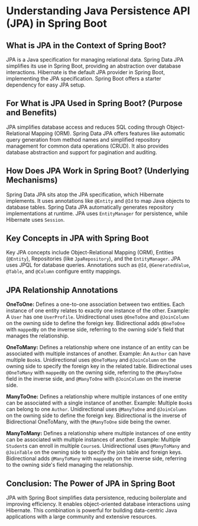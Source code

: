 # Understanding Java Persistence API (JPA) in Spring Boot

## What is JPA in the Context of Spring Boot?

JPA is a Java specification for managing relational data. Spring Data JPA simplifies its use in Spring Boot, providing an abstraction over database interactions. Hibernate is the default JPA provider in Spring Boot, implementing the JPA specification. Spring Boot offers a starter dependency for easy JPA setup.

## For What is JPA Used in Spring Boot? (Purpose and Benefits)

JPA simplifies database access and reduces SQL coding through Object-Relational Mapping (ORM). Spring Data JPA offers features like automatic query generation from method names and simplified repository management for common data operations (CRUD). It also provides database abstraction and support for pagination and auditing.

## How Does JPA Work in Spring Boot? (Underlying Mechanisms)

Spring Data JPA sits atop the JPA specification, which Hibernate implements. It uses annotations like `@Entity` and `@Id` to map Java objects to database tables. Spring Data JPA automatically generates repository implementations at runtime. JPA uses `EntityManager` for persistence, while Hibernate uses `Session`.

## Key Concepts in JPA with Spring Boot

Key JPA concepts include Object-Relational Mapping (ORM), Entities (`@Entity`), Repositories (like `JpaRepository`), and the `EntityManager`. JPA uses JPQL for database queries. Annotations such as `@Id`, `@GeneratedValue`, `@Table`, and `@Column` configure entity mappings.

## JPA Relationship Annotations

**OneToOne:** Defines a one-to-one association between two entities. Each instance of one entity relates to exactly one instance of the other. Example: A `User` has one `UserProfile`. Unidirectional uses `@OneToOne` and `@JoinColumn` on the owning side to define the foreign key. Bidirectional adds `@OneToOne` with `mappedBy` on the inverse side, referring to the owning side's field that manages the relationship.

**OneToMany:** Defines a relationship where one instance of an entity can be associated with multiple instances of another. Example: An `Author` can have multiple `Book`s. Unidirectional uses `@OneToMany` and `@JoinColumn` on the owning side to specify the foreign key in the related table. Bidirectional uses `@OneToMany` with `mappedBy` on the owning side, referring to the `@ManyToOne` field in the inverse side, and `@ManyToOne` with `@JoinColumn` on the inverse side.

**ManyToOne:** Defines a relationship where multiple instances of one entity can be associated with a single instance of another. Example: Multiple `Book`s can belong to one `Author`. Unidirectional uses `@ManyToOne` and `@JoinColumn` on the owning side to define the foreign key. Bidirectional is the inverse of Bidirectional OneToMany, with the `@ManyToOne` side being the owner.

**ManyToMany:** Defines a relationship where multiple instances of one entity can be associated with multiple instances of another. Example: Multiple `Student`s can enroll in multiple `Course`s. Unidirectional uses `@ManyToMany` and `@JoinTable` on the owning side to specify the join table and foreign keys. Bidirectional adds `@ManyToMany` with `mappedBy` on the inverse side, referring to the owning side's field managing the relationship.

## Conclusion: The Power of JPA in Spring Boot

JPA with Spring Boot simplifies data persistence, reducing boilerplate and improving efficiency. It enables object-oriented database interactions using Hibernate. This combination is powerful for building data-centric Java applications with a large community and extensive resources.